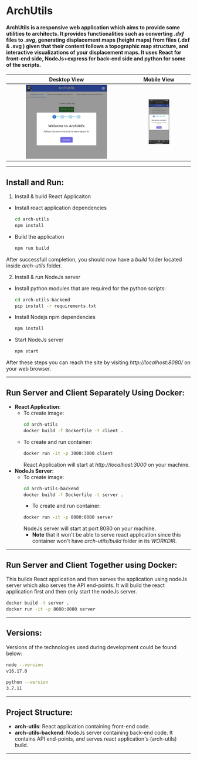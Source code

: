 # ArchUtils

#### ArchUtils is a responsive web application which aims to provide some utilities to architects. It provides functionalities such as converting _.dxf_ files to _.svg_, generating displacement maps (height maps) from files (.dxf & .svg ) given that their content follows a topographic map structure, and interactive visualizations of your displacement maps. It uses React for front-end side, NodeJs+express for back-end side and python for some of the scripts.

|                              Desktop View                               |                                  Mobile View                                   |
| :---------------------------------------------------------------------: | :----------------------------------------------------------------------------: |
| <img src="./readme resources/landing page screenshot.png" width="70%"/> | <img src="./readme resources/landing page mobile screenshot.png" width="35%"/> |

---

## Install and Run:

1. Install & build React Applicaiton

- Install react application dependencies

  ```bash
  cd arch-utils
  npm install
  ```

- Build the application
  ```bash
  npm run build
  ```

After successfull completion, you should now have a _build_ folder located inside _arch-utils_ folder.

2. Install & run NodeJs server

- Install python modules that are required for the python scripts:
  ```bash
  cd arch-utils-backend
  pip install -r requirements.txt
  ```
- Install Nodejs npm dependencies
  ```bash
  npm install
  ```
- Start NodeJs server
  ```bash
  npm start
  ```

After these steps you can reach the site by visiting _http://localhost:8080/_ on your web browser.

---

## Run Server and Client Separately Using Docker:

- **React Application**:
  - To create image:
    ```bash
    cd arch-utils
    docker build -f Dockerfile -t client .
    ```
  - To create and run container:
    ```bash
    docker run -it -p 3000:3000 client
    ```
    React Application will start at _http://localhost:3000_ on your machine.
- **NodeJs Server**:
  - To create image:
    ```bash
    cd arch-utils-backend
    docker build -f Dockerfile -t server .
    ```
    - To create and run container:
    ```bash
    docker run -it -p 8080:8080 server
    ```
    NodeJs server will start at port 8080 on your machine.
    - **Note** that it won't be able to serve react application since this container won't have _arch-utils/build_ folder in its _WORKDIR_.

---

## Run Server and Client Together using Docker:

This builds React application and then serves the application using nodeJs server which also serves the API end-points. It will build the react application first and then only start the nodeJs server.

```bash
docker build -t server .
docker run -it -p 8080:8080 server
```

---

## Versions:

Versions of the technologies used during development could be found below:

```bash
node --version
v16.17.0
```

```bash
python --version
3.7.11
```

---

## Project Structure:

- **arch-utils**:
  React application containing front-end code.
- **arch-utils-backend**:
  NodeJs server containing back-end code. It contains API end-points, and serves react application's (arch-utils) build.

---
